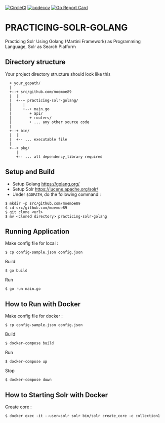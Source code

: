 [![CircleCI](https://circleci.com/gh/moemoe89/practicing-solr-golang.svg?style=svg)](https://circleci.com/gh/moemoe89/practicing-solr-golang)
[![codecov](https://codecov.io/gh/moemoe89/practicing-solr-golang/branch/master/graph/badge.svg)](https://codecov.io/gh/moemoe89/practicing-solr-golang)
[![Go Report Card](https://goreportcard.com/badge/github.com/moemoe89/practicing-solr-golang)](https://goreportcard.com/report/github.com/moemoe89/practicing-solr-golang)

# PRACTICING-SOLR-GOLANG #

Practicing Solr Using Golang (Martini Framework) as Programming Language, Solr as Search Platform

## Directory structure
Your project directory structure should look like this
```
  + your_gopath/
  |
  +--+ src/github.com/moemoe89
  |  |
  |  +--+ practicing-solr-golang/
  |     |
  |     +--+ main.go
  |        + api/
  |        + routers/
  |        + ... any other source code
  |
  +--+ bin/
  |  |
  |  +-- ... executable file
  |
  +--+ pkg/
     |
     +-- ... all dependency_library required

```

## Setup and Build

* Setup Golang <https://golang.org/>
* Setup Solr <https://lucene.apache.org/solr/>
* Under `$GOPATH`, do the following command :
```
$ mkdir -p src/github.com/moemoe89
$ cd src/github.com/moemoe89
$ git clone <url>
$ mv <cloned directory> practicing-solr-golang
```

## Running Application
Make config file for local :
```
$ cp config-sample.json config.json
```
Build
```
$ go build
```
Run
```
$ go run main.go
```

## How to Run with Docker
Make config file for docker :
```
$ cp config-sample.json config.json
```
Build
```
$ docker-compose build
```
Run
```
$ docker-compose up
```
Stop
```
$ docker-compose down
```

## How to Starting Solr with Docker
Create core :
```
$ docker exec -it --user=solr solr bin/solr create_core -c collection1
```

